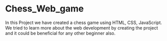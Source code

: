 # Chess_Web_game
In this Project we have created a chess game using HTML, CSS, JavaScript. We tried to learn more about the web development by creating the project 
and it could be beneficial for any other beginner also. 
